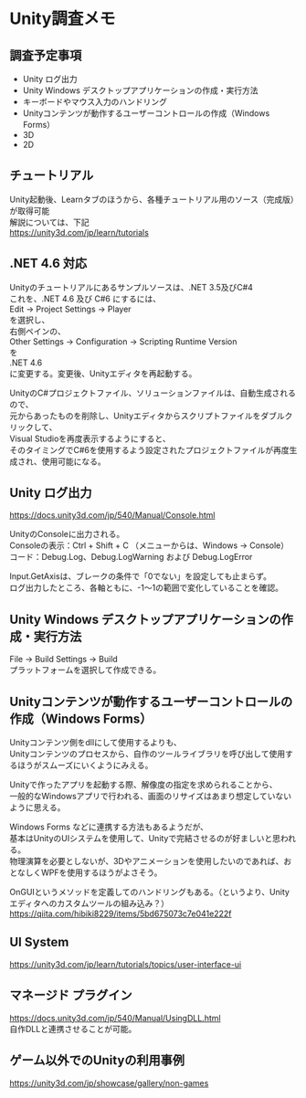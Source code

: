 # Unity調査メモ

## 調査予定事項
* Unity ログ出力
* Unity Windows デスクトップアプリケーションの作成・実行方法
* キーボードやマウス入力のハンドリング
* Unityコンテンツが動作するユーザーコントロールの作成（Windows Forms）
 * 3D
 * 2D
 
## チュートリアル 
Unity起動後、Learnタブのほうから、各種チュートリアル用のソース（完成版）が取得可能  
解説については、下記  
https://unity3d.com/jp/learn/tutorials
 
## .NET 4.6 対応
Unityのチュートリアルにあるサンプルソースは、.NET 3.5及びC#4  
これを、.NET 4.6 及び C#6 にするには、  
Edit -> Project Settings -> Player  
を選択し、  
右側ペインの、  
Other Settings -> Configuration -> Scripting Runtime Version<br>
を  
.NET 4.6  
に変更する。変更後、Unityエディタを再起動する。

UnityのC#プロジェクトファイル、ソリューションファイルは、自動生成されるので、  
元からあったものを削除し、Unityエディタからスクリプトファイルをダブルクリックして、  
Visual Studioを再度表示するようにすると、  
そのタイミングでC#6を使用するよう設定されたプロジェクトファイルが再度生成され、使用可能になる。  

## Unity ログ出力
https://docs.unity3d.com/jp/540/Manual/Console.html<br>

UnityのConsoleに出力される。<br>
Consoleの表示：Ctrl + Shift + C （メニューからは、Windows -> Console）  
コード：Debug.Log、Debug.LogWarning および Debug.LogError

Input.GetAxisは、ブレークの条件で「0でない」を設定しても止まらず。  
ログ出力したところ、各軸ともに、-1～1の範囲で変化していることを確認。

## Unity Windows デスクトップアプリケーションの作成・実行方法
File -> Build Settings -> Build  
プラットフォームを選択して作成できる。

## Unityコンテンツが動作するユーザーコントロールの作成（Windows Forms）
Unityコンテンツ側をdllにして使用するよりも、  
Unityコンテンツのプロセスから、自作のツールライブラリを呼び出して使用するほうがスムーズにいくようにみえる。  

Unityで作ったアプリを起動する際、解像度の指定を求められることから、  
一般的なWindowsアプリで行われる、画面のリサイズはあまり想定していないように思える。  

Windows Forms などに連携する方法もあるようだが、  
基本はUnityのUIシステムを使用して、Unityで完結させるのが好ましいと思われる。   
物理演算を必要としないが、3Dやアニメーションを使用したいのであれば、おとなしくWPFを使用するほうがよさそう。   

OnGUIというメソッドを定義してのハンドリングもある。（というより、Unityエディタへのカスタムツールの組み込み？）  
https://qiita.com/hibiki8229/items/5bd675073c7e041e222f <br>

## UI System
https://unity3d.com/jp/learn/tutorials/topics/user-interface-ui <br>

## マネージド プラグイン
https://docs.unity3d.com/jp/540/Manual/UsingDLL.html   
自作DLLと連携させることが可能。  

## ゲーム以外でのUnityの利用事例
https://unity3d.com/jp/showcase/gallery/non-games   

